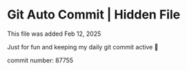 # Git Auto Commit | Hidden File

This file was added Feb 12, 2025

Just for fun and keeping my daily git commit active 🤪

commit number: 87755
